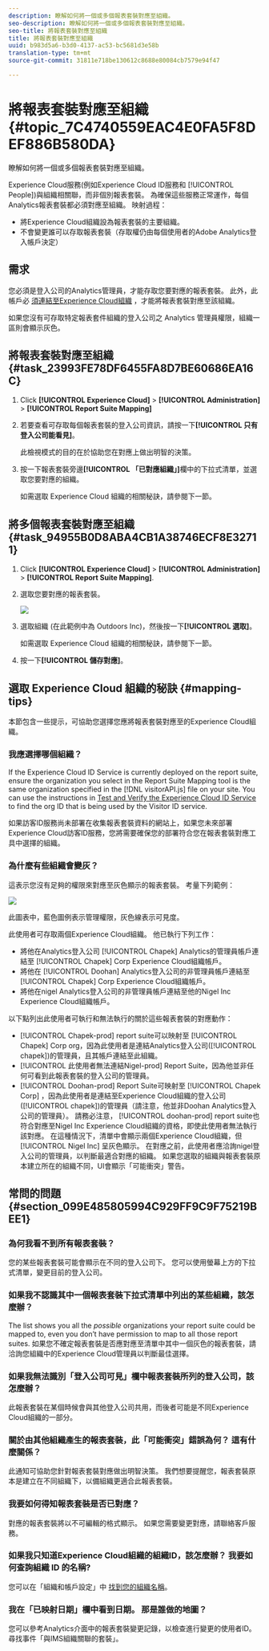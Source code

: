 ```yaml
---
description: 瞭解如何將一個或多個報表套裝對應至組織。
seo-description: 瞭解如何將一個或多個報表套裝對應至組織。
seo-title: 將報表套裝對應至組織
title: 將報表套裝對應至組織
uuid: b983d5a6-b3d0-4137-ac53-bc5681d3e58b
translation-type: tm+mt
source-git-commit: 31811e718be130612c8688e80084cb7579e94f47

---
```



# 將報表套裝對應至組織 {#topic_7C4740559EAC4E0FA5F8DEF886B580DA}

瞭解如何將一個或多個報表套裝對應至組織。

Experience Cloud服務(例如Experience Cloud ID服務和 [!UICONTROL People])與組織相關聯，而非個別報表套裝。 為確保這些服務正常運作，每個Analytics報表套裝都必須對應至組織。 映射過程：

* 將Experience Cloud組織設為報表套裝的主要組織。
* 不會變更誰可以存取報表套裝（存取權仍由每個使用者的Adobe Analytics登入帳戶決定）

## 需求

您必須是登入公司的Analytics管理員，才能存取您要對應的報表套裝。 此外，此帳戶必 [須連結至Experience Cloud組織](../admin-getting-started/organizations.md#topic_C31CB834F109465A82ED57FF0563B3F1) ，才能將報表套裝對應至該組織。

如果您沒有可存取特定報表套件組織的登入公司之 Analytics 管理員權限，組織一區則會顯示灰色。

## 將報表套裝對應至組織 {#task_23993FE78DF6455FA8D7BE60686EA16C}

1. Click **[!UICONTROL Experience Cloud]** > **[!UICONTROL Administration]** > **[!UICONTROL Report Suite Mapping]**

1. 若要查看可存取每個報表套裝的登入公司資訊，請按一下&#x200B;**[!UICONTROL 只有登入公司能看見]**。

   此檢視模式的目的在於協助您在對應上做出明智的決策。

1. 按一下報表套裝旁邊&#x200B;**[!UICONTROL 「已對應組織」]**&#x200B;欄中的下拉式清單，並選取您要對應的組織。

   如需選取 Experience Cloud 組織的相關秘訣，請參閱下一節。

## 將多個報表套裝對應至組織 {#task_94955B0D8ABA4CB1A38746ECF8E32711}

1. Click **[!UICONTROL Experience Cloud]** > **[!UICONTROL Administration]** > **[!UICONTROL Report Suite Mapping]**.

1. 選取您要對應的報表套裝。

   ![](assets/rs-mapping-multiple.png)

1. 選取組織 (在此範例中為 Outdoors Inc)，然後按一下&#x200B;**[!UICONTROL 選取]**。

   如需選取 Experience Cloud 組織的相關秘訣，請參閱下一節。

1. 按一下&#x200B;**[!UICONTROL 儲存對應]**。

## 選取 Experience Cloud 組織的秘訣 {#mapping-tips}

本節包含一些提示，可協助您選擇您應將報表套裝對應至的Experience Cloud組織。

### 我應選擇哪個組織？

If the Experience Cloud ID Service is currently deployed on the report suite, ensure the organization you select in the Report Suite Mapping tool is the same organization specified in the [!DNL visitorAPI.js] file on your site. You can use the instructions in [Test and Verify the Experience Cloud ID Service](https://docs.adobe.com/content/help/en/id-service/using/implementation-guides/test-verify.html) to find the org ID that is being used by the Visitor ID service.

如果訪客ID服務尚未部署在收集報表套裝資料的網站上，如果您未來部署Experience Cloud訪客ID服務，您將需要確保您的部署符合您在報表套裝對應工具中選擇的組織。

### 為什麼有些組織會變灰？

這表示您沒有足夠的權限來對應至灰色顯示的報表套裝。 考量下列範例：

![](assets/rs-mapping.png)

此圖表中，藍色圖例表示管理權限，灰色線表示可見度。

此使用者可存取兩個Experience Cloud組織。 他已執行下列工作：

* 將他在Analytics登入公司 [!UICONTROL Chapek] Analytics的管理員帳戶連結至 [!UICONTROL Chapek] Corp Experience Cloud組織帳戶。
* 將他在 [!UICONTROL Doohan] Analytics登入公司的非管理員帳戶連結至 [!UICONTROL Chapek] Corp Experience Cloud組織帳戶。
* 將他在nigel Analytics登入公司的非管理員帳戶連結至他的Nigel Inc Experience Cloud組織帳戶。

以下點列出此使用者可執行和無法執行的關於這些報表套裝的對應動作：

* [!UICONTROL Chapek-prod] report suite可以映射至 [!UICONTROL Chapek] Corp org，因為此使用者是連結Analytics登入公司([!UICONTROL chapek])的管理員，且其帳戶連結至此組織。
* [!UICONTROL 此使用者無法連結Nigel-prod] Report Suite，因為他並非任何可看到此報表套裝的登入公司的管理員。
* [!UICONTROL Doohan-prod] Report Suite可映射至 [!UICONTROL Chapek Corp] ，因為此使用者是連結至Experience Cloud組織的登入公司([!UICONTROL chapek])的管理員（請注意，他並非Doohan Analytics登入公司的管理員）。 請務必注意， [!UICONTROL doohan-prod] report suite也符合對應至Nigel Inc Experience Cloud組織的資格，即使此使用者無法執行該對應。 在這種情況下，清單中會顯示兩個Experience Cloud組織，但 [!UICONTROL Nigel Inc] 呈灰色顯示。 在對應之前，此使用者應洽詢nigel登入公司的管理員，以判斷最適合對應的組織。 如果您選取的組織與報表套裝原本建立所在的組織不同，UI會顯示「可能衝突」警告。

## 常問的問題 {#section_099E485805994C929FF9C9F75219BEE1}

### 為何我看不到所有報表套裝？

您的某些報表套裝可能會顯示在不同的登入公司下。 您可以使用螢幕上方的下拉式清單，變更目前的登入公司。

### 如果我不認識其中一個報表套裝下拉式清單中列出的某些組織，該怎麼辦？

The list shows you all the *possible* organizations your report suite could be mapped to, even you don’t have permission to map to all those report suites. 如果您不確定報表套裝是否應對應至清單中其中一個灰色的報表套裝，請洽詢您組織中的Experience Cloud管理員以判斷最佳選擇。

### 如果我無法識別「登入公司可見」欄中報表套裝所列的登入公司，該怎麼辦？

此報表套裝在某個時候會與其他登入公司共用，而後者可能是不同Experience Cloud組織的一部分。

### 關於由其他組織產生的報表套裝，此「可能衝突」錯誤為何？ 這有什麼關係？

此通知可協助您針對報表套裝對應做出明智決策。 我們想要提醒您，報表套裝原本是建立在不同組織下，以備組織更適合此報表套裝。

### 我要如何得知報表套裝是否已對應？

對應的報表套裝將以不可編輯的格式顯示。 如果您需要變更對應，請聯絡客戶服務。

### 如果我只知道Experience Cloud組織的組織ID，該怎麼辦？ 我要如何查詢組織 ID 的名稱?

您可以在「組織和帳戶設定」中 [找到您的組織名稱](https://docs.adobe.com/content/help/zh-Hant/core-services/interface/manage-users-and-products/organizations.html)。

### 我在「已映射日期」欄中看到日期。 那是誰做的地圖？

您可以參考Analytics介面中的報表套裝變更記錄，以檢查進行變更的使用者ID。 尋找事件「與IMS組織關聯的套裝」。

